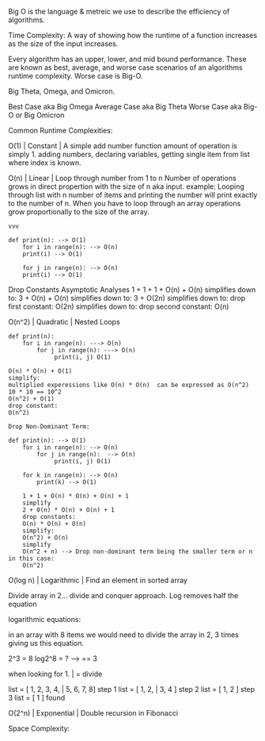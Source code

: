 Big O is the language & metreic we use to describe the efficiency of algorithms. 

Time Complexity: A way of showing how the runtime of a function increases as the size of the input increases. 

Every algorithm has an upper, lower, and mid bound performance. These are known as best, average, and worse case
scenarios of an algorithms runtime complexity. Worse case is Big-O.

Big Theta, Omega, and Omicron.

Best Case aka Big Omega
Average Case aka Big Theta
Worse Case aka Big-O or Big Omicron

Common Runtime Complexities:

O(1)     | Constant      | A simple add number function
    amount of operation is simply 1. 
    adding numbers, declaring variables, getting single item from list where index is known.

O(n)     | Linear        | Loop through number from 1 to n
    Number of operations grows in direct propertion with the size of n aka input.
    example: Looping through list with n number of items and printing the number will print exactly to the number of n.
    When you have to loop through an array operations grow proportionally to the size of the array. 

    vvv

    def print(n): --> O(1)
        for i in range(n): --> O(n)
        print(i) --> O(1)
        
        for j in range(n): --> O(n)
        print(i) --> O(1)


Drop Constants Asymptotic Analyses
    1 + 1 + 1 + O(n) + O(n)
    simplifies down to:
    3 + O(n) + O(n)
    simplifies down to:
    3 + O(2n)
    simplifies down to: drop first constant:
    O(2n)
    simplifies down to: drop second constant:
    O(n)

    
O(n^2)   | Quadratic     | Nested Loops

    def print(n): 
        for i in range(n): ---> O(n)
            for j in range(n): ---> O(n)
                 print(i, j) O(1)

    O(n) * O(n) + O(1)
    simplify:
    multiplied experessions like O(n) * O(n)  can be expressed as O(n^2) 10 * 10 == 10^2
    O(n^2) + O(1)
    drop constant:
    O(n^2)

    Drop Non-Dominant Term:

    def print(n): --> O(1)
        for i in range(n): --> O(n)
            for j in range(n):  --> O(n)
                 print(i, j) O(1)

        for k in range(n): --> O(n)
            print(k) --> O(1)

        1 + 1 + O(n) * O(n) + O(n) + 1
        simplify
        2 + 0(n) * O(n) + O(n) + 1
        drop constants:
        O(n) * O(n) + O(n)
        simplify:
        O(n^2) + O(n)
        simplify
        O(n^2 + n) --> Drop non-dominant term being the smaller term or n in this case:
        O(n^2)

O(log n) | Logarithmic   | Find an element in sorted array

Divide array in 2... divide and conquer approach. Log removes half the equation

logarithmic equations: 

in an array with 8 items we would need to divide the array in 2, 3 times giving us this equation.

2^3 = 8
log2^8 = ? --> == 3

when looking for 1. | = divide

list = [ 1, 2, 3, 4, | 5, 6, 7, 8] step 1
list = [ 1, 2, |  3, 4 ] step 2 
list = [ 1, 2 ] step 3
list = [ 1 ] found

O(2^n)   | Exponential   | Double recursion in Fibonacci

Space Complexity:
